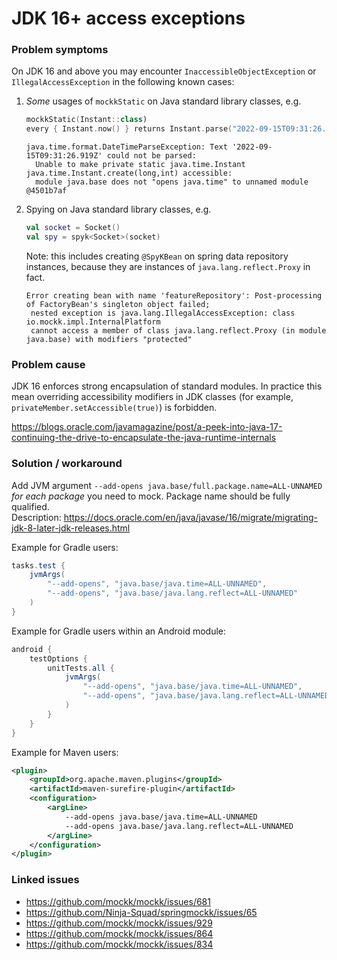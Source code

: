 # JDK 16+ access exceptions

### Problem symptoms 
On JDK 16 and above you may encounter `InaccessibleObjectException` or `IllegalAccessException` in the following known cases:
1. _Some_ usages of `mockkStatic` on Java standard library classes, e.g. 
   ```kotlin
   mockkStatic(Instant::class)
   every { Instant.now() } returns Instant.parse("2022-09-15T09:31:26.919Z")
   ```
   ```
   java.time.format.DateTimeParseException: Text '2022-09-15T09:31:26.919Z' could not be parsed:
     Unable to make private static java.time.Instant java.time.Instant.create(long,int) accessible: 
     module java.base does not "opens java.time" to unnamed module @4501b7af
   ```

2. Spying on Java standard library classes, e.g.
   ```kotlin
   val socket = Socket()
   val spy = spyk<Socket>(socket)
   ```
    Note: this includes creating `@SpyKBean` on spring data repository instances, because they are instances of `java.lang.reflect.Proxy` in fact.
   ```
   Error creating bean with name 'featureRepository': Post-processing of FactoryBean's singleton object failed;
    nested exception is java.lang.IllegalAccessException: class io.mockk.impl.InternalPlatform 
    cannot access a member of class java.lang.reflect.Proxy (in module java.base) with modifiers "protected"
   ```

### Problem cause
JDK 16 enforces strong encapsulation of standard modules. In practice this mean overriding accessibility modifiers in JDK classes (for example,  `privateMember.setAccessible(true)`) is forbidden.

https://blogs.oracle.com/javamagazine/post/a-peek-into-java-17-continuing-the-drive-to-encapsulate-the-java-runtime-internals

### Solution / workaround
Add JVM argument `--add-opens java.base/full.package.name=ALL-UNNAMED` _for each package_ you need to mock. Package name should be fully qualified.  
Description: https://docs.oracle.com/en/java/javase/16/migrate/migrating-jdk-8-later-jdk-releases.html

Example for Gradle users:
```groovy
tasks.test {
    jvmArgs(
        "--add-opens", "java.base/java.time=ALL-UNNAMED",
        "--add-opens", "java.base/java.lang.reflect=ALL-UNNAMED"
    )
}
```

Example for Gradle users within an Android module:
```groovy
android {
    testOptions {
        unitTests.all {
            jvmArgs(
                "--add-opens", "java.base/java.time=ALL-UNNAMED",
                "--add-opens", "java.base/java.lang.reflect=ALL-UNNAMED"
            )
        }
    }
}
```

Example for Maven users:
```xml
<plugin>
    <groupId>org.apache.maven.plugins</groupId>
    <artifactId>maven-surefire-plugin</artifactId>
    <configuration>
        <argLine>
            --add-opens java.base/java.time=ALL-UNNAMED
            --add-opens java.base/java.lang.reflect=ALL-UNNAMED
        </argLine>
    </configuration>
</plugin>
```

### Linked issues
* https://github.com/mockk/mockk/issues/681
* https://github.com/Ninja-Squad/springmockk/issues/65
* https://github.com/mockk/mockk/issues/929
* https://github.com/mockk/mockk/issues/864
* https://github.com/mockk/mockk/issues/834
